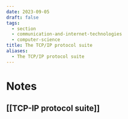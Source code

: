 ```yaml
---
date: 2023-09-05
draft: false
tags:
  - section
  - communication-and-internet-technologies
  - computer-science
title: The TCP/IP protocol suite
aliases:
  - The TCP/IP protocol suite
---
```

# Notes

## [[TCP-IP protocol suite]]